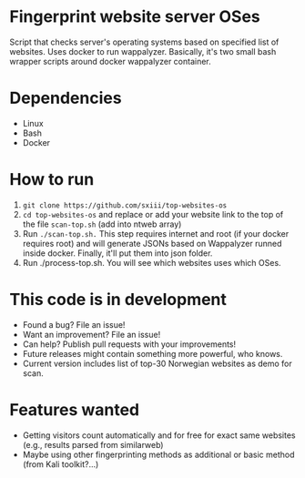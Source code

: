 # Fingerprint website server OSes
Script that checks server's operating systems based on specified list of websites. Uses docker to run wappalyzer. Basically, it's two small bash wrapper scripts around docker wappalyzer container.

# Dependencies
* Linux
* Bash
* Docker

# How to run
1) `git clone https://github.com/sxiii/top-websites-os`
2) `cd top-websites-os` and replace or add your website link to the top of the file `scan-top.sh` (add into ntweb array)
3) Run `./scan-top.sh.` This step requires internet and root (if your docker requires root) and will generate JSONs based on Wappalyzer runned inside docker. Finally, it'll put them into json folder.
4) Run ./process-top.sh. You will see which websites uses which OSes.

# This code is in development
* Found a bug? File an issue!
* Want an improvement? File an issue!
* Can help? Publish pull requests with your improvements!
* Future releases might contain something more powerful, who knows.
* Current version includes list of top-30 Norwegian websites as demo for scan.

# Features wanted
* Getting visitors count automatically and for free for exact same websites (e.g., results parsed from similarweb)
* Maybe using other fingerprinting methods as additional or basic method (from Kali toolkit?...)
